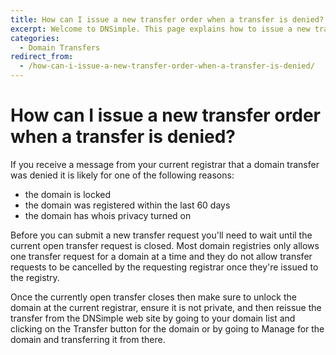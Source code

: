 ```yaml
---
title: How can I issue a new transfer order when a transfer is denied?
excerpt: Welcome to DNSimple. This page explains how to issue a new transfer when transfer is denied. Hosted DNS has never been this easy.
categories:
  - Domain Transfers
redirect_from:
  - /how-can-i-issue-a-new-transfer-order-when-a-transfer-is-denied/
---
```


# How can I issue a new transfer order when a transfer is denied?

If you receive a message from your current registrar that a domain transfer was denied it is likely for one of the following reasons:

- the domain is locked
- the domain was registered within the last 60 days
- the domain has whois privacy turned on

Before you can submit a new transfer request you'll need to wait until the current open transfer request is closed. Most domain registries only allows one transfer request for a domain at a time and they do not allow transfer requests to be cancelled by the requesting registrar once they're issued to the registry.

Once the currently open transfer closes then make sure to unlock the domain at the current registrar, ensure it is not private, and then reissue the transfer from the DNSimple web site by going to your domain list and clicking on the <label>Transfer</label> button for the domain or by going to <label>Manage</label> for the domain and transferring it from there.
